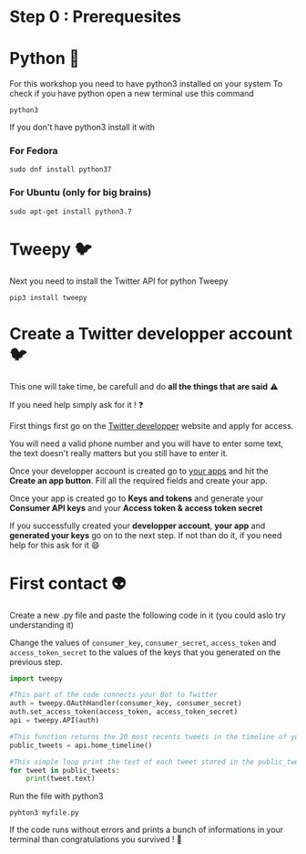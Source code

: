 # Step 0 : Prerequesites

# Python :snake:
For this workshop you need to have python3 installed on your system
To check if you have python open a new terminal use this command
```terminal
python3
```
If you don't have python3 install it with

### For Fedora
```terminal
sudo dnf install python37
```
### For Ubuntu (only for big brains)
```terminal
sudo apt-get install python3.7
```

# Tweepy :bird:
Next you need to install the Twitter API for python Tweepy

```terminal
pip3 install tweepy
```

# Create a Twitter developper account :bird:
This one will take time, be carefull and do **all the things that are said** :warning:

If you need help simply ask for it ! :question:

First things first go on the [Twitter developper](https://developer.twitter.com/en/apply-for-access) website and apply for access.

You will need a valid phone number and you will have to enter some text, the text doesn't really matters but you still have to enter it.

Once your developper account is created go to [your apps](https://developer.twitter.com/en/apps) and hit the **Create an app button**.
Fill all the required fields and create your app.

Once your app is created go to **Keys and tokens** and generate your **Consumer API keys** and your **Access token & access token secret**

If you successfully created your **developper account**, **your app** and **generated your keys** go on to the next step.
If not than do it, if you need help for this ask for it :smile:

# First contact :alien:
Create a new .py file and paste the following code in it (you could aslo try understanding it)

Change the values of ```consumer_key```, ```consumer_secret```, ```access_token``` and ```access_token_secret``` to the values of the keys that you generated on the previous step.

```python
import tweepy

#This part of the code connects your Bot to Twitter
auth = tweepy.OAuthHandler(consumer_key, consumer_secret)
auth.set_access_token(access_token, access_token_secret)
api = tweepy.API(auth)

#This function returns the 20 most recents tweets in the timeline of your bot
public_tweets = api.home_timeline()

#This simple loop print the text of each tweet stored in the public_tweets variable
for tweet in public_tweets:
    print(tweet.text)
```

Run the file with python3
```terminal
pyhton3 myfile.py
```

If the code runs without errors and prints a bunch of informations in your terminal than congratulations you survived ! :tada:

